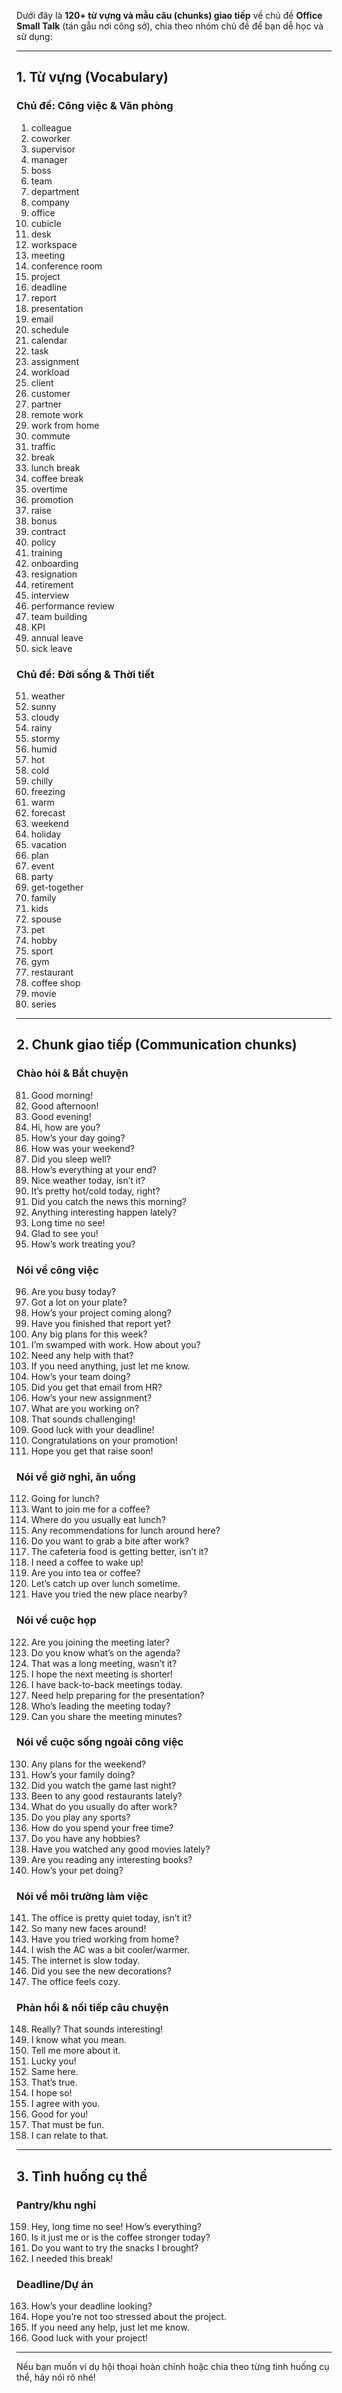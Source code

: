 Dưới đây là **120+ từ vựng và mẫu câu (chunks) giao tiếp** về chủ đề **Office Small Talk** (tán gẫu nơi công sở), chia theo nhóm chủ đề để bạn dễ học và sử dụng:

---

## 1. Từ vựng (Vocabulary)

### Chủ đề: Công việc & Văn phòng  
1. colleague  
2. coworker  
3. supervisor  
4. manager  
5. boss  
6. team  
7. department  
8. company  
9. office  
10. cubicle  
11. desk  
12. workspace  
13. meeting  
14. conference room  
15. project  
16. deadline  
17. report  
18. presentation  
19. email  
20. schedule  
21. calendar  
22. task  
23. assignment  
24. workload  
25. client  
26. customer  
27. partner  
28. remote work  
29. work from home  
30. commute  
31. traffic  
32. break  
33. lunch break  
34. coffee break  
35. overtime  
36. promotion  
37. raise  
38. bonus  
39. contract  
40. policy  
41. training  
42. onboarding  
43. resignation  
44. retirement  
45. interview  
46. performance review  
47. team building  
48. KPI  
49. annual leave  
50. sick leave  

### Chủ đề: Đời sống & Thời tiết  
51. weather  
52. sunny  
53. cloudy  
54. rainy  
55. stormy  
56. humid  
57. hot  
58. cold  
59. chilly  
60. freezing  
61. warm  
62. forecast  
63. weekend  
64. holiday  
65. vacation  
66. plan  
67. event  
68. party  
69. get-together  
70. family  
71. kids  
72. spouse  
73. pet  
74. hobby  
75. sport  
76. gym  
77. restaurant  
78. coffee shop  
79. movie  
80. series  

---

## 2. Chunk giao tiếp (Communication chunks)

### Chào hỏi & Bắt chuyện  
81. Good morning!  
82. Good afternoon!  
83. Good evening!  
84. Hi, how are you?  
85. How’s your day going?  
86. How was your weekend?  
87. Did you sleep well?  
88. How’s everything at your end?  
89. Nice weather today, isn’t it?  
90. It’s pretty hot/cold today, right?  
91. Did you catch the news this morning?  
92. Anything interesting happen lately?  
93. Long time no see!  
94. Glad to see you!  
95. How’s work treating you?  

### Nói về công việc  
96. Are you busy today?  
97. Got a lot on your plate?  
98. How’s your project coming along?  
99. Have you finished that report yet?  
100. Any big plans for this week?  
101. I’m swamped with work. How about you?  
102. Need any help with that?  
103. If you need anything, just let me know.  
104. How’s your team doing?  
105. Did you get that email from HR?  
106. How’s your new assignment?  
107. What are you working on?  
108. That sounds challenging!  
109. Good luck with your deadline!  
110. Congratulations on your promotion!  
111. Hope you get that raise soon!  

### Nói về giờ nghỉ, ăn uống  
112. Going for lunch?  
113. Want to join me for a coffee?  
114. Where do you usually eat lunch?  
115. Any recommendations for lunch around here?  
116. Do you want to grab a bite after work?  
117. The cafeteria food is getting better, isn’t it?  
118. I need a coffee to wake up!  
119. Are you into tea or coffee?  
120. Let’s catch up over lunch sometime.  
121. Have you tried the new place nearby?  

### Nói về cuộc họp  
122. Are you joining the meeting later?  
123. Do you know what’s on the agenda?  
124. That was a long meeting, wasn’t it?  
125. I hope the next meeting is shorter!  
126. I have back-to-back meetings today.  
127. Need help preparing for the presentation?  
128. Who’s leading the meeting today?  
129. Can you share the meeting minutes?  

### Nói về cuộc sống ngoài công việc  
130. Any plans for the weekend?  
131. How’s your family doing?  
132. Did you watch the game last night?  
133. Been to any good restaurants lately?  
134. What do you usually do after work?  
135. Do you play any sports?  
136. How do you spend your free time?  
137. Do you have any hobbies?  
138. Have you watched any good movies lately?  
139. Are you reading any interesting books?  
140. How’s your pet doing?  

### Nói về môi trường làm việc  
141. The office is pretty quiet today, isn’t it?  
142. So many new faces around!  
143. Have you tried working from home?  
144. I wish the AC was a bit cooler/warmer.  
145. The internet is slow today.  
146. Did you see the new decorations?  
147. The office feels cozy.  

### Phản hồi & nối tiếp câu chuyện  
148. Really? That sounds interesting!  
149. I know what you mean.  
150. Tell me more about it.  
151. Lucky you!  
152. Same here.  
153. That’s true.  
154. I hope so!  
155. I agree with you.  
156. Good for you!  
157. That must be fun.  
158. I can relate to that.  

---

## 3. Tình huống cụ thể

### Pantry/khu nghỉ  
159. Hey, long time no see! How’s everything?  
160. Is it just me or is the coffee stronger today?  
161. Do you want to try the snacks I brought?  
162. I needed this break!  

### Deadline/Dự án  
163. How’s your deadline looking?  
164. Hope you’re not too stressed about the project.  
165. If you need any help, just let me know.  
166. Good luck with your project!  

---

Nếu bạn muốn ví dụ hội thoại hoàn chỉnh hoặc chia theo từng tình huống cụ thể, hãy nói rõ nhé!